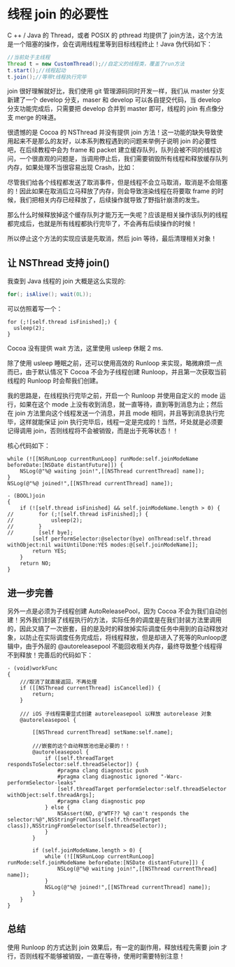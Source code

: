 # 线程 join 的必要性

C ++ / Java 的 Thread，或者 POSIX 的 pthread 均提供了 join方法，这个方法是一个阻塞的操作，会在调用线程里等到目标线程终止！Java 伪代码如下：

```java
//当前处于主线程
Thread t = new CustomThread();//自定义的线程类，覆盖了run方法
t.start();//线程起动
t.join();//等带t线程执行完毕
```



join 很好理解就好比，我们使用 git 管理源码同时开发一样，我们从 master 分支新建了一个 develop 分支，maser 和 develop 可以各自提交代码，当 develop 分支功能完成后，只需要把 develop 合并到 master 即可，线程的 join 有点像分支 merge 的味道。

很遗憾的是 Cocoa 的 NSThread 并没有提供 join 方法！这一功能的缺失导致使用起来不是那么的友好，以本系列教程遇到的问题来举例子说明 join 的必要性吧，在后续教程中会为 frame 和 packet 建立缓存队列，队列会被不同的线程访问，一个很直观的问题是，当调用停止后，我们需要销毁所有线程和释放缓存队列内存，如果处理不当很容易出现 Crash，比如：

尽管我们给各个线程都发送了取消事件，但是线程不会立马取消，取消是不会阻塞的！因此如果在取消后立马释放了内存，则会导致渲染线程在将要取 frame 的时候，我们把相关内存已经释放了，后续操作就导致了野指针崩溃的发生。

那么什么时候释放掉这个缓存队列才能万无一失呢？应该是相关操作该队列的线程都完成后，也就是所有线程都执行完毕了，不会再有后续操作的时候！

所以停止这个方法的实现应该是先取消，然后 join 等待，最后清理相关对象！



## 让 NSThread 支持 join()

我查到 Java 线程的 join 大概是这么实现的:

```java
for(; isAlive(); wait(0L));
```

可以仿照着写一个：

```objc
for (;![self.thread isFinished];) {
  usleep(2);
}
```

Cocoa 没有提供 wait 方法，这里使用 usleep 休眠 2 ms.



除了使用 usleep 睡眠之前，还可以使用高效的 Runloop 来实现，略微麻烦一点而已，由于默认情况下 Cocoa 不会为子线程创建 Runloop，并且第一次获取当前线程的 Runloop 时会帮我们创建。

我的思路是，在线程执行完毕之前，开启一个 Runloop 并使用自定义的 mode 运行，如果在这个 mode 上没有收到消息，就一直等待，直到等到消息为止；然后在 join 方法里向这个线程发送一个消息，并且 mode 相同，并且等到消息执行完毕，这样就能保证 join 执行完毕后，线程一定是完成的！当然，坏处就是必须要记得调用 join，否则线程将不会被销毁，而是出于死等状态！！

核心代码如下：

```objc
while (![[NSRunLoop currentRunLoop] runMode:self.joinModeName beforeDate:[NSDate distantFuture]]) {
	NSLog(@"%@ waiting join!",[[NSThread currentThread] name]);
}
NSLog(@"%@ joined!",[[NSThread currentThread] name]);
```

```objc
- (BOOL)join
{
    if (![self.thread isFinished] && self.joinModeName.length > 0) {
//        for (;![self.thread isFinished];) {
//            usleep(2);
//        }
//        [self bye];
        [self performSelector:@selector(bye) onThread:self.thread withObject:nil waitUntilDone:YES modes:@[self.joinModeName]];
        return YES;
    }
    return NO;
}
```

## 进一步完善

另外一点是必须为子线程创建 AutoReleasePool，因为 Cocoa 不会为我们自动创建！另外我们封装了线程执行的方法，实际任务的调度是在我们封装方法里调用的，因此又搞了一次嵌套，目的是及时的释放掉实际调度任务中用到的自动释放对象，以防止在实际调度任务完成后，将线程释放，但是却进入了死等的Runloop逻辑中，由于外层的 @autoreleasepool 不能回收相关内存，最终导致整个线程得不到释放！完善后的代码如下：

```objc
- (void)workFunc
{
    ///取消了就直接返回，不再处理
    if ([[NSThread currentThread] isCancelled]) {
        return;
    }
    
    /// iOS 子线程需要显式创建 autoreleasepool 以释放 autorelease 对象
    @autoreleasepool {
        
        [[NSThread currentThread] setName:self.name];
        
        ///嵌套的这个自动释放池也是必要的！！
        @autoreleasepool {
            if ([self.threadTarget respondsToSelector:self.threadSelector]) {
                #pragma clang diagnostic push
                #pragma clang diagnostic ignored "-Warc-performSelector-leaks"
                [self.threadTarget performSelector:self.threadSelector withObject:self.threadArgs];
                #pragma clang diagnostic pop
            } else {
                NSAssert(NO, @"WTF?? %@ can't responds the selector:%@",NSStringFromClass([self.threadTarget class]),NSStringFromSelector(self.threadSelector));
            }
        }
        
        if (self.joinModeName.length > 0) {
            while (![[NSRunLoop currentRunLoop] runMode:self.joinModeName beforeDate:[NSDate distantFuture]]) {
                NSLog(@"%@ waiting join!",[[NSThread currentThread] name]);
            }
            NSLog(@"%@ joined!",[[NSThread currentThread] name]);
        }
    }
}
```



## 总结

使用 Runloop 的方式达到 join 效果后，有一定的副作用，释放线程先需要 join 才行，否则线程不能够被销毁，一直在等待，使用时需要特别注意！